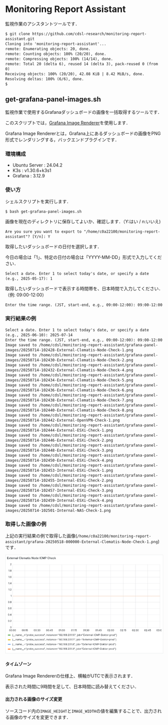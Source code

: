 # Monitoring Report Assistant

監視作業のアシスタントツールです．
```
$ git clone https://github.com/cdsl-research/monitoring-report-assistant.git
Cloning into 'monitoring-report-assistant'...
remote: Enumerating objects: 20, done.
remote: Counting objects: 100% (20/20), done.
remote: Compressing objects: 100% (14/14), done.
remote: Total 20 (delta 6), reused 14 (delta 3), pack-reused 0 (from 0)
Receiving objects: 100% (20/20), 42.08 KiB | 8.42 MiB/s, done.
Resolving deltas: 100% (6/6), done.
$
```

## get-grafana-panel-images.sh

監視作業で使用するGrafanaダッシュボードの画像を一括取得するツールです．

このスクリプトでは，[Grafana Image Renderer](https://grafana.com/grafana/plugins/grafana-image-renderer/)を使用します．

Grafana Image Rendererとは，Grafana上にあるダッシュボードの画像をPNG形式でレンダリングする，バックエンドプラグインです．


### 環境構成
- Ubuntu Server : 24.04.2
- K3s : v1.30.6+k3s1
- Grafana : 3.12.9

### 使い方

シェルスクリプトを実行します．
```
$ bash get-grafana-panel-images.sh
```

画像を現在のディレクトリに保存してよいか、確認します．（Y:はい / n:いいえ)
```
Are you sure you want to export to "/home/c0a22100/monitoring-report-assistant"? [Y/n]: Y
```

取得したいダッシュボードの日付を選択します．

今日の場合は「1」、特定の日付の場合は「YYYY-MM-DD」形式で入力してください．

```
Select a date. Enter 1 to select today's date, or specify a date (e.g., 2025-05-17): 1
```
取得したいダッシュボードで表示する時間帯を、日本時間で入力してください．（例: 09:00-12:00）
```
Enter the time range. (JST, start-end, e.g., 09:00-12:00): 09:00-12:00
```

### 実行結果の例
```
Select a date. Enter 1 to select today's date, or specify a date (e.g., 2025-06-10): 2025-07-14
Enter the time range. (JST, start-end, e.g., 09:00-12:00): 09:00-12:00
Image saved to /home/cdsl/monitoring-report-assistant/grafana-panel-images/20250714-102428-External-Clematis-Node-Check-1.png
Image saved to /home/cdsl/monitoring-report-assistant/grafana-panel-images/20250714-102430-External-Clematis-Node-Check-2.png
Image saved to /home/cdsl/monitoring-report-assistant/grafana-panel-images/20250714-102432-External-Clematis-Node-Check-4.png
Image saved to /home/cdsl/monitoring-report-assistant/grafana-panel-images/20250714-102434-External-Clematis-Node-Check-5.png
Image saved to /home/cdsl/monitoring-report-assistant/grafana-panel-images/20250714-102436-External-Clematis-Node-Check-6.png
Image saved to /home/cdsl/monitoring-report-assistant/grafana-panel-images/20250714-102438-External-Clematis-Node-Check-7.png
Image saved to /home/cdsl/monitoring-report-assistant/grafana-panel-images/20250714-102440-External-Clematis-Node-Check-8.png
Image saved to /home/cdsl/monitoring-report-assistant/grafana-panel-images/20250714-102442-External-OpenVPN-Check-1.png
Image saved to /home/cdsl/monitoring-report-assistant/grafana-panel-images/20250714-102444-External-ESXi-Check-1.png
Image saved to /home/cdsl/monitoring-report-assistant/grafana-panel-images/20250714-102446-External-ESXi-Check-2.png
Image saved to /home/cdsl/monitoring-report-assistant/grafana-panel-images/20250714-102448-External-ESXi-Check-3.png
Image saved to /home/cdsl/monitoring-report-assistant/grafana-panel-images/20250714-102450-External-ESXi-Check-4.png
Image saved to /home/cdsl/monitoring-report-assistant/grafana-panel-images/20250714-102453-Internal-ESXi-Check-1.png
Image saved to /home/cdsl/monitoring-report-assistant/grafana-panel-images/20250714-102455-Internal-ESXi-Check-2.png
Image saved to /home/cdsl/monitoring-report-assistant/grafana-panel-images/20250714-102457-Internal-ESXi-Check-3.png
Image saved to /home/cdsl/monitoring-report-assistant/grafana-panel-images/20250714-102459-Internal-ESXi-Check-4.png
Image saved to /home/cdsl/monitoring-report-assistant/grafana-panel-images/20250714-102501-Internal-NAS-Check-1.png
```

### 取得した画像の例
上記の実行結果の例で取得した画像(`/home/c0a22100/monitoring-report-assistant/grafana-20250518-000000-External-Clematis-Node-Check-1.png`)です．

![grafana-20250518-113005-External-Clematis-Node-Check-1.png](example.png)

#### タイムゾーン
Grafana Image Rendererの仕様上、横軸がUTCで表示されます．

表示された時間に9時間を足して、日本時間に読み替えてください．

#### 出力される画像のサイズ変更

ソースコード内の`IMAGE_HEIGHT`と`IMAGE_WIDTH`の値を編集することで、出力される画像のサイズを変更できます．
